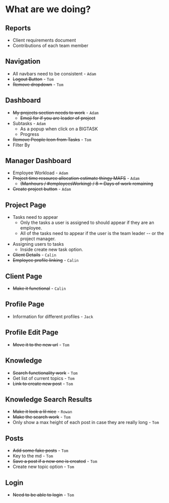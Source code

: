 # What are we doing?

## Reports

- Client requirements document
- Contributions of each team member

## Navigation

- All navbars need to be consistent - `Adam`
- ~~Logout Button~~ - `Tom`
- ~~Remove dropdown~~ - `Tom`

## Dashboard

- ~~My projects section needs to work~~ - `Adam`
  - ~~Emoji for if you are leader of project~~
- Subtasks - `Adam`
  - As a popup when click on a BIGTASK
  - Progress
- ~~Remove People Icon from Tasks~~ - `Tom`
- Filter By

## Manager Dashboard

- Employee Workload - `Adam`
- ~~Project time resource allocation estimate thingy MAFS~~ - `Adam`
  - ~~(Manhours / #employeesWorking) / 8 = Days of work remaining~~
- ~~Create project button~~ - `Adam`

## Project Page

- Tasks need to appear
  - Only the tasks a user is assigned to should appear if they are an employee.
  - All of the tasks need to appear if the user is the team leader -- or the project manager.
- Assigning users to tasks
  - Inside create new task option.
- ~~Client Details~~ - `Calin`
- ~~Employee profile linking~~ - `Calin`

## Client Page

- ~~Make it functional~~ - `Calin`

## Profile Page

- Information for different profiles - `Jack`

## Profile Edit Page

- ~~Move it to the new url~~ - `Tom`

## Knowledge

- ~~Search functionality work~~ - `Tom`
- Get list of current topics - `Tom`
- ~~Link to create new post~~ - `Tom`

## Knowledge Search Results

- ~~Make it look a lil nice~~ - `Rowan`
- ~~Make the search work~~ - `Tom`
- Only show a max height of each post in case they are really long - `Tom`

## Posts

- ~~Add some fake posts~~ - `Tom`
- Key to the md - `Tom`
- ~~Save a post if a new one is created~~ - `Tom`
- Create new topic option - `Tom`

## Login

- ~~Need to be able to login~~ - `Tom`
